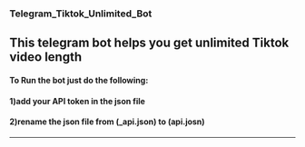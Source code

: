 ### Telegram_Tiktok_Unlimited_Bot
This telegram bot helps you get unlimited Tiktok video length
------------------------------------------------------------------
#### To Run the bot just do the following: 
#### 1)add your API token in the json file
#### 2)rename the json file from (_api.json) to (api.josn)
---------------------------------------------------------------
